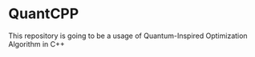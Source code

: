 # QuantCPP
This repository is going to be a usage of Quantum-Inspired Optimization Algorithm in C++
